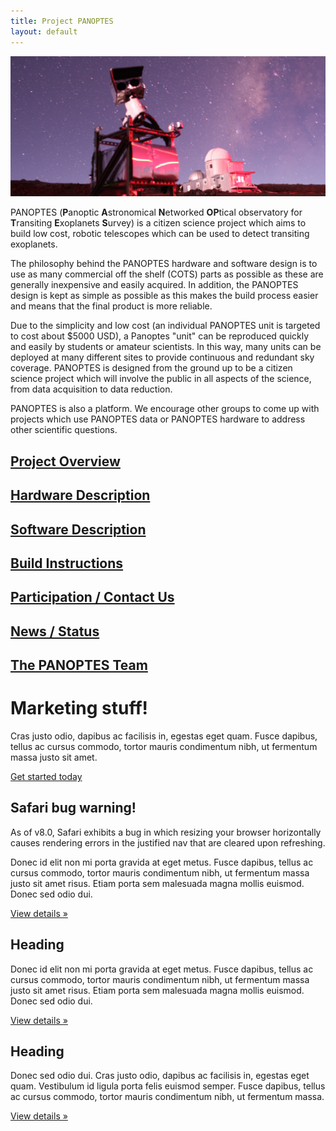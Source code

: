 ```yaml
---
title: Project PANOPTES
layout: default
---
```


<img src="images/PanoptesPrototype_v2_cropped.png" width="750px" class="img-rounded">

PANOPTES (**P**anoptic **A**stronomical **N**etworked **OP**tical observatory for **T**ransiting **E**xoplanets **S**urvey) is a citizen science project which aims to build low cost, robotic telescopes which can be used to detect transiting exoplanets.  

The philosophy behind the PANOPTES hardware and software design is to use as many commercial off the shelf (COTS) parts as possible as these are generally inexpensive and easily acquired.  In addition, the PANOPTES design is kept as simple as possible as this makes the build process easier and means that the final product is more reliable.

Due to the simplicity and low cost (an individual PANOPTES unit is targeted to cost about $5000 USD), a Panoptes "unit" can be reproduced quickly and easily by students or amateur scientists.  In this way, many units can be deployed at many different sites to provide continuous and redundant sky coverage.  PANOPTES is designed from the ground up to be a citizen science project which will involve the public in all aspects of the science, from data acquisition to data reduction.

PANOPTES is also a platform.  We encourage other groups to come up with  projects which use PANOPTES data or PANOPTES hardware to address other scientific questions.

## [Project Overview](what.html)

## [Hardware Description](hardware.html)

## [Software Description](software.html)

## [Build Instructions](instructions.html)

## [Participation / Contact Us](contact.html)

## [News / Status](status.html)

## [The PANOPTES Team](team.html)

<!-- Jumbotron -->
<div class="jumbotron">
  <h1>Marketing stuff!</h1>
  <p class="lead">Cras justo odio, dapibus ac facilisis in, egestas eget quam. Fusce dapibus, tellus ac cursus commodo, tortor mauris condimentum nibh, ut fermentum massa justo sit amet.</p>
  <p><a class="btn btn-lg btn-success" href="#" role="button">Get started today</a></p>
</div>

<!-- Example row of columns -->
<div class="row">
  <div class="col-lg-4">
    <h2>Safari bug warning!</h2>
    <p class="text-danger">As of v8.0, Safari exhibits a bug in which resizing your browser horizontally causes rendering errors in the justified nav that are cleared upon refreshing.</p>
    <p>Donec id elit non mi porta gravida at eget metus. Fusce dapibus, tellus ac cursus commodo, tortor mauris condimentum nibh, ut fermentum massa justo sit amet risus. Etiam porta sem malesuada magna mollis euismod. Donec sed odio dui. </p>
    <p><a class="btn btn-primary" href="#" role="button">View details &raquo;</a></p>
  </div>
  <div class="col-lg-4">
    <h2>Heading</h2>
    <p>Donec id elit non mi porta gravida at eget metus. Fusce dapibus, tellus ac cursus commodo, tortor mauris condimentum nibh, ut fermentum massa justo sit amet risus. Etiam porta sem malesuada magna mollis euismod. Donec sed odio dui. </p>
    <p><a class="btn btn-primary" href="#" role="button">View details &raquo;</a></p>
 </div>
  <div class="col-lg-4">
    <h2>Heading</h2>
    <p>Donec sed odio dui. Cras justo odio, dapibus ac facilisis in, egestas eget quam. Vestibulum id ligula porta felis euismod semper. Fusce dapibus, tellus ac cursus commodo, tortor mauris condimentum nibh, ut fermentum massa.</p>
    <p><a class="btn btn-primary" href="#" role="button">View details &raquo;</a></p>
  </div>
</div>
